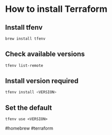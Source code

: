 # How to install Terraform

## Install tfenv

```sh
brew install tfenv
```

## Check available versions

```sh
tfenv list-remote
```

## Install version required

```sh
tfenv install <VERSION>
```

## Set the default

```
tfenv use <VERSION>
```

#homebrew #terraform